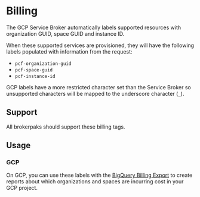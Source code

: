 # Billing

The GCP Service Broker automatically labels supported resources with organization GUID, space GUID and instance ID.

When these supported services are provisioned, they will have the following labels populated with information from the request:

 * `pcf-organization-guid`
 * `pcf-space-guid`
 * `pcf-instance-id`

GCP labels have a more restricted character set than the Service Broker so unsupported characters will be mapped to the underscore character (`_`).

## Support

All brokerpaks should support these billing tags.

## Usage

### GCP

On GCP, you can use these labels with the [BigQuery Billing Export](https://cloud.google.com/billing/docs/how-to/bq-examples)
to create reports about which organizations and spaces are incurring cost in your GCP project.
